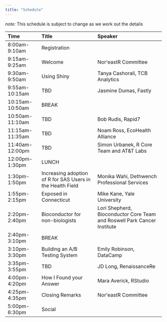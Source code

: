 ```yaml
---
title: "Schedule"
---
```


*note:* This schedule is subject to change as we work out the details

|Time|Title|Speaker|
|:---|:---|:---|
|8:00am-9:10am|Registration||
|9:15am-9:25am|Welcome|Nor'eastR Committee|
|9:30am-9:50am|Using Shiny|Tanya Cashorali, TCB Analytics|
|9:55am-10:15am|TBD|Jasmine Dumas, Fastly|
|10:15am-10:50am|BREAK||
|10:50am-11:10am|TBD|Bob Rudis, Rapid7|
|11:15am-11:35am|TBD|Noam Ross, EcoHealth Alliance|
|11:40am-12:00pm|TBD|Simon Urbanek, R Core Team and AT&T Labs|
|12:00pm-1:30pm|LUNCH||
|1:30pm-1:50pm|Increasing adoption of R for SAS Users in the Health Field|Monika Wahi, Dethwench Professional Services|
|1:55pm-2:15pm|Exposed in Connecticut|Mike Kane, Yale University|
|2:20pm-2:40pm|Bioconductor for non-biologists|Lori Shepherd,  Bioconductor Core Team and Roswell Park Cancer Institute|
|2:40pm-3:10pm|BREAK||
|3:10pm-3:30pm|Building an A/B Testing System|Emily Robinson, DataCamp|
|3:35pm-3:55pm|TBD|JD Long, RenaissanceRe|
|4:00pm-4:20pm|How I Found your Answer|Mara Averick, RStudio|
|4:25pm-4:35pm|Closing Remarks|Nor'eastR Committee|
|5:00pm-6:30pm|Social||
